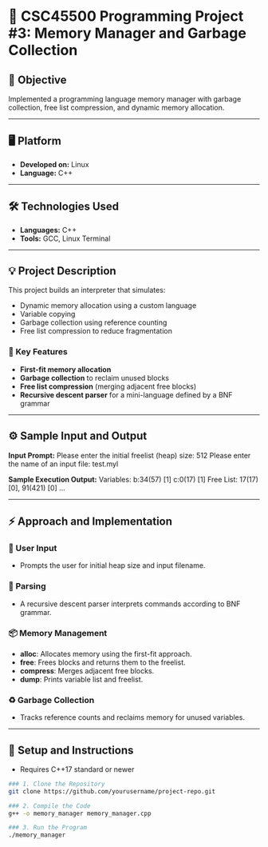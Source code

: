# 📝 CSC45500 Programming Project #3: Memory Manager and Garbage Collection

## 🎯 Objective
Implemented a programming language memory manager with garbage collection, free list compression, and dynamic memory allocation.

---

## 🖥️ Platform
- **Developed on:** Linux  
- **Language:** C++

---

## 🛠️ Technologies Used
- **Languages:** C++
- **Tools:** GCC, Linux Terminal

---

## 💡 Project Description
This project builds an interpreter that simulates:
- Dynamic memory allocation using a custom language
- Variable copying
- Garbage collection using reference counting
- Free list compression to reduce fragmentation

### 🔑 Key Features
- **First-fit memory allocation**
- **Garbage collection** to reclaim unused blocks
- **Free list compression** (merging adjacent free blocks)
- **Recursive descent parser** for a mini-language defined by a BNF grammar

---

## ⚙️ Sample Input and Output

**Input Prompt:**
Please enter the initial freelist (heap) size: 512
Please enter the name of an input file: test.myl

**Sample Execution Output:**
Variables:
b:34(57) [1]
c:0(17) [1]
Free List:
17(17) [0], 91(421) [0]
...


---

## ⚡ Approach and Implementation

### 🧠 User Input
- Prompts the user for initial heap size and input filename.

### 🧩 Parsing
- A recursive descent parser interprets commands according to BNF grammar.

### 📦 Memory Management
- **alloc**: Allocates memory using the first-fit approach.
- **free**: Frees blocks and returns them to the freelist.
- **compress**: Merges adjacent free blocks.
- **dump**: Prints variable list and freelist.

### ♻️ Garbage Collection
- Tracks reference counts and reclaims memory for unused variables.

---

## 🚀 Setup and Instructions
- Requires C++17 standard or newer

```bash
### 1. Clone the Repository
git clone https://github.com/yourusername/project-repo.git

### 2. Compile the Code
g++ -o memory_manager memory_manager.cpp

### 3. Run the Program
./memory_manager



